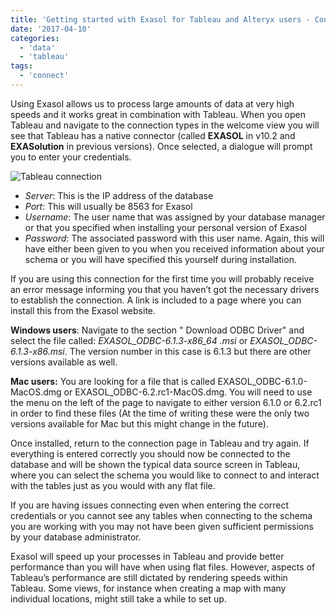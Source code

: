 ```yaml
---
title: 'Getting started with Exasol for Tableau and Alteryx users - Connecting to Tableau'
date: '2017-04-10'
categories:
  - 'data'
  - 'tableau'
tags:
  - 'connect'
---
```


Using Exasol allows us to process large amounts of data at very high speeds and it works great in combination with Tableau. When you open Tableau and navigate to the connection types in the welcome view you will see that Tableau has a native connector (called **EXASOL** in v10.2 and **EXASolution** in previous versions). Once selected, a dialogue will prompt you to enter your credentials.

![Tableau connection](https://nalediholly.files.wordpress.com/2017/03/tableau-connection.png)

- _Server_: This is the IP address of the database
- _Port_: This will usually be 8563 for Exasol
- _Username_: The user name that was assigned by your database manager or that you specified when installing your personal version of Exasol
- _Password_: The associated password with this user name. Again, this will have either been given to you when you received information about your schema or you will have specified this yourself during installation.

If you are using this connection for the first time you will probably receive an error message informing you that you haven’t got the necessary drivers to establish the connection. A link is included to a page where you can install this from the Exasol website.

**Windows users**: Navigate to the section " Download ODBC Driver" and select the file called: _EXASOL_ODBC-6.1.3-x86_64 .msi_ or _EXASOL_ODBC-6.1.3-x86.msi_. The version number in this case is 6.1.3 but there are other versions available as well.

**Mac users:** You are looking for a file that is called EXASOL_ODBC-6.1.0-MacOS.dmg or EXASOL_ODBC-6.2.rc1-MacOS.dmg. You will need to use the menu on the left of the page to navigate to either version 6.1.0 or 6.2.rc1 in order to find these files (At the time of writing these were the only two versions available for Mac but this might change in the future).

Once installed, return to the connection page in Tableau and try again. If everything is entered correctly you should now be connected to the database and will be shown the typical data source screen in Tableau, where you can select the schema you would like to connect to and interact with the tables just as you would with any flat file.

If you are having issues connecting even when entering the correct credentials or you cannot see any tables when connecting to the schema you are working with you may not have been given sufficient permissions by your database administrator.

Exasol will speed up your processes in Tableau and provide better performance than you will have when using flat files. However, aspects of Tableau’s performance are still dictated by rendering speeds within Tableau. Some views, for instance when creating a map with many individual locations, might still take a while to set up.
